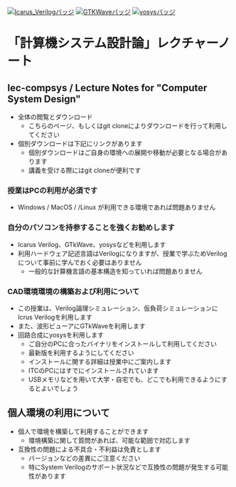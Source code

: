 [![Icarus_Verilogバッジ](https://img.shields.io/badge/Icarus_Verilog->v11.0-fe0000.svg?style=flat)](http://iverilog.icarus.com/)
[![GTKWaveバッジ](https://img.shields.io/badge/GTKWave->v3.3.1-3d4067.svg?style=flat)](http://gtkwave.sourceforge.net/)
[![yosysバッジ](https://img.shields.io/badge/yosys->v0.12--1-84e7f7.svg?style=flat)](https://github.com/YosysHQ/yosys#readme)

# 「計算機システム設計論」レクチャーノート
## lec-compsys / Lecture Notes for "Computer System Design"
- 全体の閲覧とダウンロード
  - こちらのページ、もしくはgit cloneによりダウンロードを行って利用してください
- 個別ダウンロードは下記にリンクがあります
  - 個別ダウンロードはご自身の環境への展開や移動が必要となる場合があります
  - 講義を受ける際にはgit cloneが便利です

### 授業はPCの利用が必須です
- Windows / MacOS / /Linux が利用できる環境であれば問題ありません

### 自分のパソコンを持参することを強くお勧めします
- Icarus Verilog、GTkWave、yosysなどを利用します
- 利用ハードウェア記述言語はVerilogになりますが、授業で学ぶためVerilogについて事前に学んでおく必要はありません
  - 一般的な計算機言語の基本構造を知っていれば問題ありません

### CAD環境環境の構築および利用について
- この授業は、Verilog論理シミュレーション、仮負荷シミュレーションにIcrus Verilogを利用します
- また、波形ビューアにGTkWaveを利用します
- 回路合成にyosysを利用します
  - ご自分のPCに合ったバイナリをインストールして利用してください
  - 最新版を利用するようにしてください
  - インストールに関する詳細は授業中にご案内します
  - ITCのPCにはすでにインストールされています
  - USBメモリなどを用いて大学・自宅でも、どこでも利用できるようにするとよいでしょう

## 個人環境の利用について
- 個人で環境を構築して利用することができます
  - 環境構築に関して質問があれば、可能な範囲で対応します
- 互換性の問題による不具合・不利益は免責とします
  - バージョンなどの差異にご注意ください
  - 特にSystem Verilogのサポート状況などで互換性の問題が発生する可能性があります
